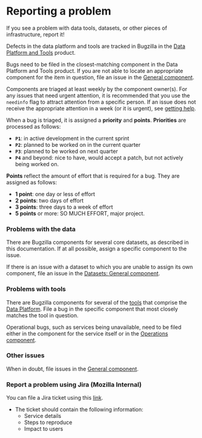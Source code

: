 # Reporting a problem

If you see a problem with data tools, datasets, or other pieces of infrastructure,
report it!

Defects in the data platform and tools are tracked in Bugzilla in the [Data Platform and Tools](https://bugzilla.mozilla.org/enter_bug.cgi?product=Data%20Platform%20and%20Tools) product.

Bugs need to be filed in the closest-matching component in the Data Platform and Tools
product. If you are not able to locate an appropriate component for the item in question, file an issue
in the [General component](https://bugzilla.mozilla.org/enter_bug.cgi?product=Data%20Platform%20and%20Tools&component=General).

Components are triaged at least weekly by the component owner(s). For any issues that need
urgent attention, it is recommended that you use the `needinfo` flag to attract attention
from a specific person. If an issue does not receive the appropriate attention in a
week (or it is urgent), see [getting help](getting_help.md).

When a bug is triaged, it is assigned a **priority** and **points**. **Priorities** are processed as follows:

- **`P1`**: in active development in the current sprint
- **`P2`**: planned to be worked on in the current quarter
- **`P3`**: planned to be worked on next quarter
- **`P4`** and beyond: nice to have, would accept a patch, but not actively being worked on.

**Points** reflect the amount of effort that is required for a bug. They are assigned as follows:

- **1 point**: one day or less of effort
- **2 points**: two days of effort
- **3 points**: three days to a week of effort
- **5 points** or more: SO MUCH EFFORT, major project.

### Problems with the data

There are Bugzilla components for several core datasets, as
described in this documentation. If at all possible, assign a specific component to the issue.

If there is an issue with a dataset to which you are unable to assign its own component,
file an issue in the [Datasets: General component](https://bugzilla.mozilla.org/enter_bug.cgi?product=Data%20Platform%20and%20Tools&component=Datasets%3A%20General).

### Problems with tools

There are Bugzilla components for several of the [tools](../introduction/tools.md) that
comprise the [Data Platform](https://bugzilla.mozilla.org/enter_bug.cgi?product=Data%20Platform%20and%20Tools).
File a bug in the specific component that most closely matches the tool in question.

Operational bugs, such as services being unavailable, need to be filed either in
the component for the service itself or in the [Operations component](https://bugzilla.mozilla.org/enter_bug.cgi?product=Data%20Platform%20and%20Tools&component=Operations).

### Other issues

When in doubt, file issues in the [General component](https://bugzilla.mozilla.org/enter_bug.cgi?product=Data%20Platform%20and%20Tools&component=General).

### Report a problem using Jira (Mozilla Internal)

You can file a Jira ticket using this [link](https://mozilla-hub.atlassian.net/secure/CreateIssue.jspa?pid=10058).

- The ticket should contain the following information:
  - Service details
  - Steps to reproduce
  - Impact to users
